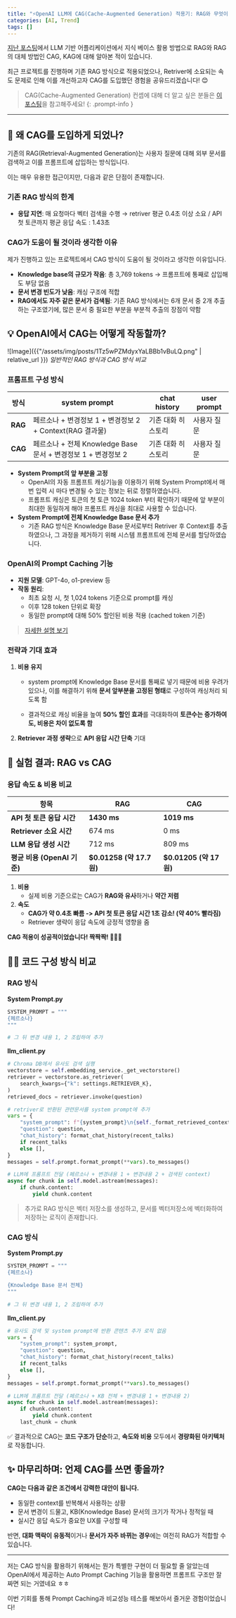 ```yaml
---
title: "⚡OpenAI LLM에 CAG(Cache-Augmented Generation) 적용기: RAG와 무엇이 달랐을까?"
categories: [AI, Trend]
tags: []
---
```

[지난 포스팅](https://papooo-dev.github.io/posts/CAG_vs_KAG/)에서 LLM 기반 어플리케이션에서 지식 베이스 활용 방법으로 RAG와 RAG의 대체 방법인 CAG, KAG에 대해 알아본 적이 있습니다.

최근 프로젝트를 진행하며 기존 RAG 방식으로 적용되었으나, Retriver에 소요되는 속도 문제로 인해 이를 개선하고자 CAG를 도입했던 경험을 공유드리겠습니다! 😊

<!-- prettier-ignore -->
> CAG(Cache-Augmented Generation) 컨셉에 대해 더 알고 싶은 분들은 [이 포스팅](https://papooo-dev.github.io/posts/CAG_vs_KAG/#1-cagcache-augmented-generation%EC%9D%98-%ED%95%B5%EC%8B%AC-%EA%B0%9C%EB%85%90)을 참고해주세요!
{: .prompt-info }

---

## 📌 **왜 CAG를 도입하게 되었나?**

기존의 RAG(Retrieval-Augmented Generation)는 사용자 질문에 대해 외부 문서를 검색하고 이를 프롬프트에 삽입하는 방식입니다.

이는 매우 유용한 접근이지만, 다음과 같은 단점이 존재합니다.

### 기존 RAG 방식의 한계
- **응답 지연**: 매 요청마다 벡터 검색을 수행 → retriver 평균 0.4초 이상 소요 / API 첫 토큰까지 평균 응답 속도 : 1.43초

### CAG가 도움이 될 것이라 생각한 이유

제가 진행하고 있는 프로젝트에서 CAG 방식이 도움이 될 것이라고 생각한 이유입니다.

- **Knowledge base의 규모가 작음**: 총 3,769 tokens → 프롬프트에 통째로 삽입해도 부담 없음
- **문서 변경 빈도가 낮음**: 캐싱 구조에 적합
- **RAG에서도 자주 같은 문서가 검색됨**: 기존 RAG 방식에서는 6개 문서 중 2개 추출하는 구조였기에, 많은 문서 중 필요한 부분을 부분적 추출의 장점이 약함




## **💡 OpenAI에서 CAG는 어떻게 작동할까?**

![Image]({{"/assets/img/posts/1Tz5wPZMdyxYaLBBb1vBuLQ.png" | relative_url }})
_일반적인 RAG 방식과 CAG 방식 비교_



### 프롬프트 구성 방식

| 방식    | system prompt                                                | chat history       | user prompt |
| ------- | ------------------------------------------------------------ | ------------------ | ----------- |
| **RAG** | 페르소나 + 변경정보 1 + 변경정보 2 + Context(RAG 결과물)     | 기존 대화 히스토리 | 사용자 질문 |
| **CAG** | 페르소나 + 전체 Knowledge Base 문서 + 변경정보 1 + 변경정보 2 | 기존 대화 히스토리 | 사용자 질문 |

- **System Prompt의 앞 부분을 고정**
  - OpenAI의 자동 프롬프트 캐싱기능을 이용하기 위해 System Prompt에서 매번 입력 시 마다 변경될 수 있는 정보는 뒤로 정렬하였습니다.
  - 프롬프트 캐싱은 토큰의 첫 토큰 1024 token 부터 확인하기 때문에 앞 부분이 최대한 동일하게 해야 프롬프트 캐싱을 최대로 사용할 수 있습니다.
- **System Prompt에 전체 Knowledge Base 문서 추가**
  - 기존 RAG 방식은 Knowledge Base 문서로부터 Retriver 후 Context를 추출하였으나, 그 과정을 제거하기 위해 시스템 프롬프트에 전체 문서를 할당하였습니다.



### OpenAI의 Prompt Caching 기능

- **지원 모델**: GPT-4o, o1-preview 등
- **작동 원리**:
  - 최초 요청 시, 첫 1,024 tokens 기준으로 prompt를 캐싱
  - 이후 128 token 단위로 확장
  - 동일한 prompt에 대해 50% 할인된 비용 적용 (cached token 기준)

>  [자세한 설명 보기](https://openai.com/index/api-prompt-caching/?utm_source=chatgpt.com)

### 전략과 기대 효과

1. **비용 유지**

   - system prompt에  Knowledge Base  문서를 통째로 넣기 때문에 비용 우려가 있으나, 이를 해결하기 위해 **문서 앞부분을 고정된 형태**로 구성하여 캐싱처리 되도록 함

   - 결과적으로 캐싱 비율을 높여 **50% 할인 효과**를 극대화하여 **토큰수는 증가하여도, 비용은 차이 없도록 함**

2. **Retriever 과정 생략**으로 **API 응답 시간 단축** 기대



## **🔬 실험 결과: RAG vs CAG**

### 응답 속도 & 비용 비교

| 항목                        | RAG                      | CAG                    |
| --------------------------- | ------------------------ | ---------------------- |
| **API 첫 토큰 응답 시간**   | **1430 ms**              | **1019 ms**            |
| **Retriever 소요 시간**     | 674 ms                   | 0 ms                   |
| **LLM 응답 생성 시간**      | 712 ms                   | 809 ms                 |
| **평균 비용 (OpenAI 기준)** | **$0.01258 (약 17.7원)** | **$0.01205 (약 17원)** |

1. **비용**
   - 실제 비용 기준으로는 CAG가 **RAG와 유사**하거나 **약간 저렴**
2. **속도**
   - **CAG가 약 0.4초 빠름 -> API 첫 토큰 응답 시간 1초 감소! (약 40% 빨라짐)**
   - Retriever 생략이 응답 속도에 긍정적 영향을 줌



**CAG 적용이 성공적이었습니다! 짝짝짝! 👏👏👏**



## **🧑‍💻 코드 구성 방식 비교**

### RAG 방식

**System Prompt.py**

```python
SYSTEM_PROMPT = """
{페르소나}
"""

# 그 뒤 변경 내용 1, 2 조립하여 추가
```



**llm_client.py**

```python
# Chroma DB에서 유사도 검색 실행
vectorstore = self.embedding_service._get_vectorstore()
retriever = vectorstore.as_retriever(
    search_kwargs={"k": settings.RETRIEVER_K},
)   
retrieved_docs = retriever.invoke(question)

# retriver로 반환된 관련문서를 system prompt에 추가
vars = {
    "system_prompt": f"{system_prompt}\n{self._format_retrieved_context(retrieved_docs)}",
    "question": question,
    "chat_history": format_chat_history(recent_talks)
    if recent_talks
    else [],
}
messages = self.prompt.format_prompt(**vars).to_messages()

# LLM에 프롬프트 전달 (페르소나 + 변경내용 1 + 변경내용 2 + 검색된 context)
async for chunk in self.model.astream(messages):
    if chunk.content:
        yield chunk.content
```

> 추가로 RAG 방식은 벡터 저장소를 생성하고, 문서를 벡터저장소에 벡터화하여 저장하는 로직이 존재합니다.



### CAG 방식

**System Prompt.py**

```python
SYSTEM_PROMPT = """
{페르소나}

{Knowledge Base 문서 전체}
"""

# 그 뒤 변경 내용 1, 2 조립하여 추가
```



**llm_client.py**

```python
# 유사도 검색 및 system prompt에 반환 콘텐츠 추가 로직 없음
vars = {
    "system_prompt": system_prompt,
    "question": question,
    "chat_history": format_chat_history(recent_talks)
    if recent_talks
    else [],
}
messages = self.prompt.format_prompt(**vars).to_messages()

# LLM에 프롬프트 전달 (페르소나 + KB 전체 + 변경내용 1 + 변경내용 2)
async for chunk in self.model.astream(messages):
    if chunk.content:
        yield chunk.content
    last_chunk = chunk
```



✅ 결과적으로 CAG는 **코드 구조가 단순**하고, **속도와 비용** 모두에서 **경량화된 아키텍처**로 작동합니다.



## ✨ 마무리하며: 언제 CAG를 쓰면 좋을까?

**CAG는 다음과 같은 조건에서 강력한 대안이 됩니다.**

- 동일한 context를 반복해서 사용하는 상황
- 문서 변경이 드물고, KB(Knowledge Base) 문서의 크기가 작거나 정적일 때
- 실시간 응답 속도가 중요한 UX를 구성할 때

반면, **대화 맥락이 유동적**이거나 **문서가 자주 바뀌는 경우**에는 여전히 RAG가 적합할 수 있습니다.



---

저는 CAG 방식을 활용하기 위해서는 뭔가 특별한 구현이 더 필요할 줄 알았는데 OpenAI에서 제공하는 Auto Prompt Caching 기능을 활용하면 프롬프트 구조만 잘 짜면 되는 거였네요 ㅎㅎ

이번 기회를 통해 Prompt Caching과 비교성능 테스를 해보아서 즐거운 경험이었습니다!
